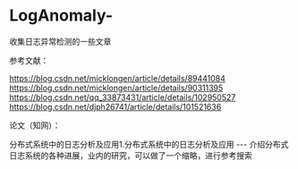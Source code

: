 # LogAnomaly-
收集日志异常检测的一些文章

参考文献：

https://blog.csdn.net/micklongen/article/details/89441084
https://blog.csdn.net/micklongen/article/details/90311395
https://blog.csdn.net/qq_33873431/article/details/102950527
https://blog.csdn.net/djph26741/article/details/101521636

论文（知网）：

分布式系统中的日志分析及应用1.分布式系统中的日志分析及应用 --- 介绍分布式日志系统的各种进展，业内的研究，可以做了一个缩略，进行参考搜索
